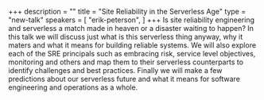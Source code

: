 +++
description = ""
title = "Site Reliability in the Serverless Age"
type = "new-talk"
speakers = [
        "erik-peterson",
]
+++
Is site reliability engineering and serverless a match made in heaven or a disaster waiting to happen? In this talk we will discuss just what is this serverless thing anyway, why it maters and what it means for building reliable systems. We will also explore each of the SRE principals such as embracing risk, service level objectives, monitoring and others and map them to their serverless counterparts to identify challenges and best practices. Finally we will make a few predictions about our serverless future and what it means for software engineering and operations as a whole.